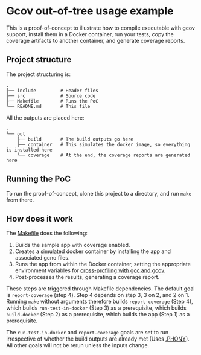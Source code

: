 # Gcov out-of-tree usage example

This is a proof-of-concept to illustrate how to compile executable with gcov support, install them in a Docker container, run your tests, copy the coverage artifacts to another container, and generate coverage reports.

## Project structure

The project structuring is:

```
.
├── include         # Header files
├── src             # Source code
├── Makefile        # Runs the PoC
└── README.md       # This file
```

All the outputs are placed here:

```
.
└── out
    ├── build       # The build outputs go here
    ├── container   # This simulates the docker image, so everything is installed here
    └── coverage    # At the end, the coverage reports are generated here
```

## Running the PoC

To run the proof-of-concept, clone this project to a directory, and run `make` from there.

## How does it work

The [Makefile](./Makefile) does the following:

1. Builds the sample app with coverage enabled.
2. Creates a simulated docker container by installing the app and associated gcno files.
3. Runs the app from within the Docker container, setting the appropriate environment variables for [cross-profiling with gcc and gcov](https://gcc.gnu.org/onlinedocs/gcc/Cross-profiling.html).
4. Post-processes the results, generating a coverage report.

These steps are triggered through Makefile dependencies. The default goal is `report-coverage` (step 4). Step 4 depends on step 3, 3 on 2, and 2 on 1. Running `make` without arguments therefore builds `report-coverage` (Step 4), which builds `run-test-in-docker` (Step 3) as a prerequisite, which builds `build-docker` (Step 2) as a prerequisite, which builds the app (Step 1) as a prerequisite.

The `run-test-in-docker` and `report-coverage` goals are set to run irrespective of whether the build outputs are already met (Uses [.PHONY](https://www.gnu.org/software/make/manual/html_node/Phony-Targets.html)). All other goals will not be rerun unless the inputs change.
